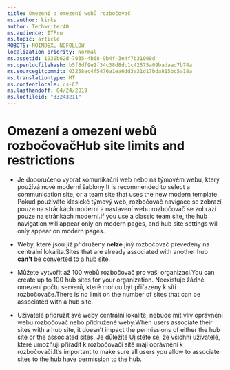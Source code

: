 ```yaml
---
title: Omezení a omezení webů rozbočovač
ms.author: kirks
author: Techwriter40
ms.audience: ITPro
ms.topic: article
ROBOTS: NOINDEX, NOFOLLOW
localization_priority: Normal
ms.assetid: 1930b62d-7035-4b68-9b4f-3e4f7b31000d
ms.openlocfilehash: b5f8df9e1f34c38d8dc1c42575a09badaad7b74a
ms.sourcegitcommit: 03258ec4f5476a1ea6dd3a31d17bda815bc5a18a
ms.translationtype: MT
ms.contentlocale: cs-CZ
ms.lasthandoff: 04/24/2019
ms.locfileid: "33243211"
---
```

# <a name="hub-site-limits-and-restrictions"></a><span data-ttu-id="63eee-102">Omezení a omezení webů rozbočovač</span><span class="sxs-lookup"><span data-stu-id="63eee-102">Hub site limits and restrictions</span></span>


- <span data-ttu-id="63eee-103">Je doporučeno vybrat komunikační web nebo na týmovém webu, který používá nové moderní šablony.</span><span class="sxs-lookup"><span data-stu-id="63eee-103">It is recommended to select a communication site, or a team site that uses the new modern template.</span></span> <span data-ttu-id="63eee-104">Pokud používáte klasické týmový web, rozbočovač navigace se zobrazí pouze na stránkách moderní a nastavení webu rozbočovač se zobrazí pouze na stránkách moderní.</span><span class="sxs-lookup"><span data-stu-id="63eee-104">If you use a classic team site, the hub navigation will appear only on modern pages, and hub site settings will only appear on modern pages.</span></span>


- <span data-ttu-id="63eee-105">Weby, které jsou již přidruženy **nelze** jiný rozbočovač převedeny na centrální lokalita.</span><span class="sxs-lookup"><span data-stu-id="63eee-105">Sites that are already associated with another hub **can't** be converted to a hub site.</span></span>


- <span data-ttu-id="63eee-106">Můžete vytvořit až 100 webů rozbočovač pro vaši organizaci.</span><span class="sxs-lookup"><span data-stu-id="63eee-106">You can create up to 100 hub sites for your organization.</span></span> <span data-ttu-id="63eee-107">Neexistuje žádné omezení počtu serverů, které mohou být přiřazeny k síti rozbočovače.</span><span class="sxs-lookup"><span data-stu-id="63eee-107">There is no limit on the number of sites that can be associated with a hub site.</span></span>


- <span data-ttu-id="63eee-108">Uživatelé přidružit své weby centrální lokalitě, nebude mít vliv oprávnění webu rozbočovač nebo přidružené weby.</span><span class="sxs-lookup"><span data-stu-id="63eee-108">When users associate their sites with a hub site, it doesn’t impact the permissions of either the hub site or the associated sites.</span></span> <span data-ttu-id="63eee-109">Je důležité Ujistěte se, že všichni uživatelé, které umožňují přiřadit k rozbočovači sítě mají oprávnění k rozbočovači.</span><span class="sxs-lookup"><span data-stu-id="63eee-109">It’s important to make sure all users you allow to associate sites to the hub have permission to the hub.</span></span>

